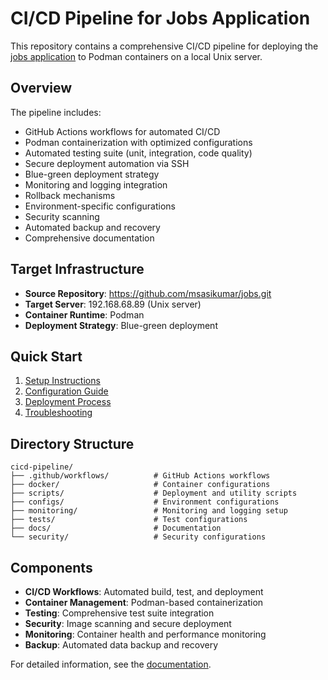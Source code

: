 # CI/CD Pipeline for Jobs Application

This repository contains a comprehensive CI/CD pipeline for deploying the [jobs application](https://github.com/msasikumar/jobs.git) to Podman containers on a local Unix server.

## Overview

The pipeline includes:
- GitHub Actions workflows for automated CI/CD
- Podman containerization with optimized configurations
- Automated testing suite (unit, integration, code quality)
- Secure deployment automation via SSH
- Blue-green deployment strategy
- Monitoring and logging integration
- Rollback mechanisms
- Environment-specific configurations
- Security scanning
- Automated backup and recovery
- Comprehensive documentation

## Target Infrastructure

- **Source Repository**: https://github.com/msasikumar/jobs.git
- **Target Server**: 192.168.68.89 (Unix server)
- **Container Runtime**: Podman
- **Deployment Strategy**: Blue-green deployment

## Quick Start

1. [Setup Instructions](docs/setup.md)
2. [Configuration Guide](docs/configuration.md)
3. [Deployment Process](docs/deployment.md)
4. [Troubleshooting](docs/troubleshooting.md)

## Directory Structure

```
cicd-pipeline/
├── .github/workflows/          # GitHub Actions workflows
├── docker/                     # Container configurations
├── scripts/                    # Deployment and utility scripts
├── configs/                    # Environment configurations
├── monitoring/                 # Monitoring and logging setup
├── tests/                      # Test configurations
├── docs/                       # Documentation
└── security/                   # Security configurations
```

## Components

- **CI/CD Workflows**: Automated build, test, and deployment
- **Container Management**: Podman-based containerization
- **Testing**: Comprehensive test suite integration
- **Security**: Image scanning and secure deployment
- **Monitoring**: Container health and performance monitoring
- **Backup**: Automated data backup and recovery

For detailed information, see the [documentation](docs/).